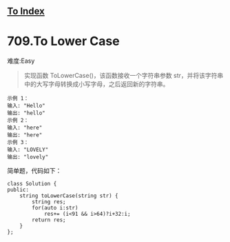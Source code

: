 [To Index](/index.md)
---
# 709.To Lower Case
难度:Easy
> 实现函数 ToLowerCase()，该函数接收一个字符串参数 str，并将该字符串中的大写字母转换成小写字母，之后返回新的字符串。
 
```
示例 1：
输入: "Hello"
输出: "hello"
示例 2：
输入: "here"
输出: "here"
示例 3：
输入: "LOVELY"
输出: "lovely"
```
简单题，代码如下：

```
class Solution {
public:
    string toLowerCase(string str) {
        string res;
        for(auto i:str)
            res+= (i<91 && i>64)?i+32:i;
        return res;
    }
};
```
